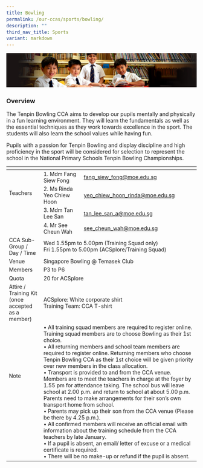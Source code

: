 ```yaml
---
title: Bowling
permalink: /our-ccas/sports/bowling/
description: ""
third_nav_title: Sports
variant: markdown
---
```

![](/images/Sub-banner1.jpg)

### Overview

The Tenpin Bowling CCA aims to develop our pupils mentally and physically in a fun learning environment. They will learn the fundamentals as well as the essential techniques as they work towards excellence in the sport. The students will also learn the school values while having fun.&nbsp; &nbsp;&nbsp;

  

Pupils with a passion for Tenpin Bowling and display discipline and high proficiency in the sport will be considered for selection to represent the school in the National Primary Schools Tenpin Bowling Championships.

<table><thead><tr><th></th><th></th><th></th></tr></thead><tbody><tr><td rowspan="4">Teachers<br><br><br><br></td><td>1. Mdm Fang Siew Fong</td><td><a href="mailto:fang_siew_fong@moe.edu.sg">fang_siew_fong@moe.edu.sg</a></td></tr><tr><td>2. Ms Rinda Yeo Chiew Hoon</td><td><a href="mailto:yeo_chiew_hoon_rinda@moe.edu.sg">yeo_chiew_hoon_rinda@moe.edu.sg</a></td></tr><tr><td>3. Mdm Tan Lee San</td><td><a href="mailto:tan_lee_san_a@moe.edu.sg">tan_lee_san_a@moe.edu.sg</a></td></tr><tr><td>4. Mr See Cheun Wah</td><td><a href="mailto:see_cheun_wah@moe.edu.sg">see_cheun_wah@moe.edu.sg</a></td></tr><tr><td>CCA Sub-Group / <br>Day / Time</td><td colspan="2">Wed 1.55pm to 5.00pm (Training Squad only)<br>Fri 1.55pm to 5.00pm (ACSplore/Training Squad)</td></tr><tr><td>Venue</td><td colspan="2">Singapore Bowling @ Temasek Club</td></tr><tr><td>Members</td><td colspan="2">P3 to P6</td></tr><tr><td>Quota</td><td colspan="2">20 for ACSplore</td></tr><tr><td>Attire / Training Kit (once accepted as a member)</td><td colspan="2">ACSplore: White corporate shirt<br>Training Team: CCA T-shirt</td></tr><tr><td>Note<br><br><br><br><br><br></td><td colspan="2">• All training squad members are required to register online. Training squad members are to choose Bowling as their 1st choice. <br>• All returning members and school team members are required to register online. Returning members who choose Tenpin Bowling CCA as their 1st choice will be given priority over new members in the class allocation. <br>• Transport is provided to and from the CCA venue. Members are to meet the teachers in charge at the foyer by 1.55 pm for attendance taking. The school bus will leave school at 2.00 p.m. and return to school at about 5.00 p.m. Parents need to make arrangements for their son’s own transport home from school.<br>• Parents may pick up their son from the CCA venue (Please be there by 4.25 p.m.).<br>• All confirmed members will receive an official email with information about the training schedule from the CCA teachers by late January.<br>• If a pupil is absent, an email/ letter of excuse or a medical certificate is required.<br>• There will be no make-up or refund if the pupil is absent.</td></tr></tbody></table>